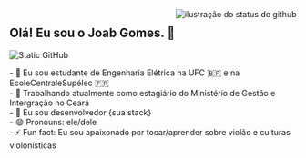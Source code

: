 <img align='right' src="https://github-readme-stats.vercel.app/api?username=Joab-Gomes&show_icons=true&title_color=783c00&text_color=af552e&icon_color=783c00&bg_color=f8efd4&cache_seconds=2300" alt="ilustração do status do github">

## Olá! Eu sou o Joab Gomes. 👋

<img src="https://img.shields.io/static/v1?label=Overview&message=JOABGOMES&color=f8efd4&style=for-the-badge&logo=GitHub" alt="Static GitHub">

<p>
- 🌱 Eu sou estudante de Engenharia Elétrica na UFC 🇧🇷 e na EcoleCentraleSupélec 🇫🇷<br>
- 🔭 Trabalhando atualmente como estagiário do Ministério de Gestão e Intergração no Ceará<br/> 
- 💬 Eu sou desenvolvedor {sua stack}<br>
- 😄 Pronouns: ele/dele<br>
- ⚡ Fun fact: Eu sou apaixonado por tocar/aprender sobre violão e culturas violonísticas<br/>
</p>

<!--
**Joab-Gomes/Joab-Gomes** is a ✨ _special_ ✨ repository because its `README.md` (this file) appears on your GitHub profile.

Here are some ideas to get you started:

- 🔭 I’m currently working on ...
- 🌱 I’m currently learning ...
- 👯 I’m looking to collaborate on ...
- 🤔 I’m looking for help with ...
- 💬 Ask me about ...
- 📫 How to reach me: ...
- 😄 Pronouns: ...
- ⚡ Fun fact: ...
-->
